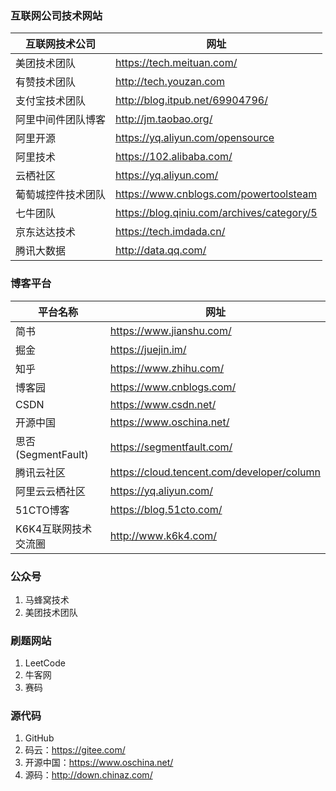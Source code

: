 ### 互联网公司技术网站

| 互联网技术公司     | 网址                                       |
| ------------------ | ------------------------------------------ |
| 美团技术团队       | https://tech.meituan.com/                  |
| 有赞技术团队       | http://tech.youzan.com                     |
| 支付宝技术团队     | http://blog.itpub.net/69904796/            |
| 阿里中间件团队博客 | http://jm.taobao.org/                      |
| 阿里开源           | https://yq.aliyun.com/opensource           |
| 阿里技术           | https://102.alibaba.com/                   |
| 云栖社区           | https://yq.aliyun.com/                     |
| 葡萄城控件技术团队 | https://www.cnblogs.com/powertoolsteam     |
| 七牛团队           | https://blog.qiniu.com/archives/category/5 |
| 京东达达技术       | https://tech.imdada.cn/                    |
| 腾讯大数据         | http://data.qq.com/                        |

### 博客平台

| 平台名称             | 网址                                       |
| -------------------- | ------------------------------------------ |
| 简书                 | https://www.jianshu.com/                   |
| 掘金                 | https://juejin.im/                         |
| 知乎                 | https://www.zhihu.com/                     |
| 博客园               | https://www.cnblogs.com/                   |
| CSDN                 | https://www.csdn.net/                      |
| 开源中国             | https://www.oschina.net/                   |
| 思否(SegmentFault)   | https://segmentfault.com/                  |
| 腾讯云社区           | https://cloud.tencent.com/developer/column |
| 阿里云云栖社区       | https://yq.aliyun.com/                     |
| 51CTO博客            | https://blog.51cto.com/                    |
| K6K4互联网技术交流圈 | http://www.k6k4.com/                       |

### 公众号

1. 马蜂窝技术
2. 美团技术团队

### 刷题网站

1. LeetCode
2. 牛客网
3. 赛码

### 源代码

1. GitHub
2. 码云：https://gitee.com/
3. 开源中国：https://www.oschina.net/
4. 源码：http://down.chinaz.com/